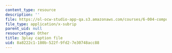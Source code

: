```yaml
---
content_type: resource
description: ''
file: https://ol-ocw-studio-app-qa.s3.amazonaws.com/courses/6-004-computation-structures-spring-2017/8a8222c1180b522f9fd27e30748acc88_r6Tk1-jZxzg.vtt
file_type: application/x-subrip
parent_uid: null
resourcetype: Other
title: 3play caption file
uid: 8a8222c1-180b-522f-9fd2-7e30748acc88
---
```

